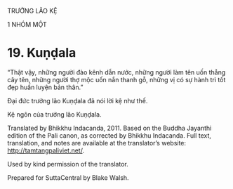 TRƯỞNG LÃO KỆ

1 NHÓM MỘT

# 19\. Kuṇḍala

“Thật vậy, những người đào kênh dẫn nước, những người làm tên uốn thẳng cây tên, những người thợ mộc uốn nắn thanh gỗ, những vị có sự hành trì tốt đẹp huấn luyện bản thân.”

Đại đức trưởng lão Kuṇḍala đã nói lời kệ như thế.

Kệ ngôn của trưởng lão Kuṇḍala.

Translated by Bhikkhu Indacanda, 2011. Based on the Buddha Jayanthi edition of the Pali canon, as corrected by Bhikkhu Indacanda. Full text, translation, and notes are available at the translator’s website: http://tamtangpaliviet.net/.

Used by kind permission of the translator.

Prepared for SuttaCentral by Blake Walsh.
